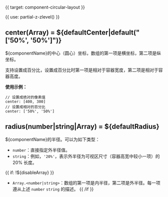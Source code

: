 
{{ target: component-circular-layout }}

{{ use: partial-z-zlevel() }}

## center(Array) = ${defaultCenter|default("['50%', '50%']")}

<ExampleUIControlPercentVector dims="x,y" />

${componentName}的中心（圆心）坐标，数组的第一项是横坐标，第二项是纵坐标。

支持设置成百分比，设置成百分比时第一项是相对于容器宽度，第二项是相对于容器高度。

**使用示例：**
```
// 设置成绝对的像素值
center: [400, 300]
// 设置成相对的百分比
center: ['50%', '50%']
```

## radius(number|string|Array) = ${defaultRadius}

<ExampleUIControlPercentVector dims="inner,outer" default="0%, 75%" />

${componentName}的半径。可以为如下类型：

+ `number`：直接指定外半径值。
+ `string`：例如，`'20%'`，表示外半径为可视区尺寸（容器高宽中较小一项）的 20% 长度。

{{ if: !${disableArray} }}
+ `Array.<number|string>`：数组的第一项是内半径，第二项是外半径。每一项遵从上述 `number` `string` 的描述。
{{ /if }}


